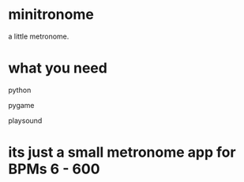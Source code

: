 # minitronome
a little metronome.

# what you need
python

pygame

playsound



# its just a small metronome app for BPMs 6 - 600

